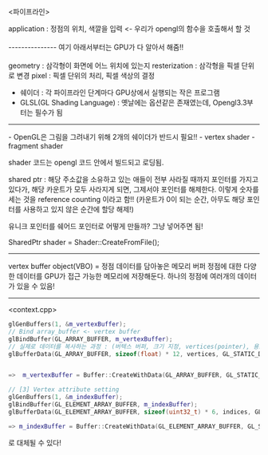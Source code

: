 <파이프라인>

application : 정점의 위치, 색깔을 입력 <- 우리가 opengl의 함수을 호출해서 할 것
<br/>
<br/>
--------------- 여기 아래서부터는 GPU가 다 알아서 해줌!!
<br/>
<br/>
geometry : 삼각형이 화면에 어느 위치에 있는지
resterization : 삼각형을 픽셀 단위로 변경
pixel : 픽셀 단위의 처리, 픽셀 색상의 결정

- 쉐이더 : 각 파이프라인 단계마다 GPU상에서 실행되는 작은 프로그램
- GLSL(GL Shading Language) : 옛날에는 옵션같은 존재였는데, Opengl3.3부터는 필수가 됨

---
<OPENGL Shader>
- OpenGL은 그림을 그려내기 위해 2개의 쉐이더가 반드시 필요!!
    - vertex shader
    - fragment shader

shader 코드는 opengl 코드 안에서 빌드되고 로딩됨.

shared ptr : 해당 주소값을 소유하고 있는 애들이 전부 사라질 때까지 포인터를 가지고 있다가, 해당 카운트가 모두 사라지게 되면, 그제서야 포인터를 해제한다. 이렇게 숫자를 세는 것을 reference counting 이라고 함!! (카운트가 0이 되는 순간, 아무도 해당 포인터를 사용하고 있지 않은 순간에 할당 해제!)

유니크 포인터를 쉐어드 포인터로 어떻게 만들까?
그냥 넣어주면 됨!

SharedPtr shader = Shader::CreateFromFile();

---
vertex buffer object(VBO) = 정점 데이터를 담아놓은 메모리 버퍼
정점에 대한 다양한 데이터를 GPU가 접근 가능한 메모리에 저장해둔다.
하나의 정점에 여러개의 데이터가 있을 수 있음!

---
<context.cpp>
```c++ // [2] VBO binding :: 버텍스 버퍼 생성(generate)
glGenBuffers(1, &m_vertexBuffer);
// Bind array_buffer <- vertex buffer
glBindBuffer(GL_ARRAY_BUFFER, m_vertexBuffer);
// 실제로 데이터를 복사하는 과정 : (버텍스 버퍼, 크기 지정, vertices(pointer), 용도) 를 넣어줌.
glBufferData(GL_ARRAY_BUFFER, sizeof(float) * 12, vertices, GL_STATIC_DRAW);


=>  m_vertexBuffer = Buffer::CreateWithData(GL_ARRAY_BUFFER, GL_STATIC_DRAW, vertices, sizeof(float) * 12);

// [3] Vertex attribute setting
glGenBuffers(1, &m_indexBuffer);
glBindBuffer(GL_ELEMENT_ARRAY_BUFFER, m_indexBuffer);
glBufferData(GL_ELEMENT_ARRAY_BUFFER, sizeof(uint32_t) * 6, indices, GL_STATIC_DRAW);

=> m_indexBuffer = Buffer::CreateWithData(GL_ELEMENT_ARRAY_BUFFER, GL_STATIC_DRAW, indices, sizeof(float) * 6);

```
로 대체될 수 있다!